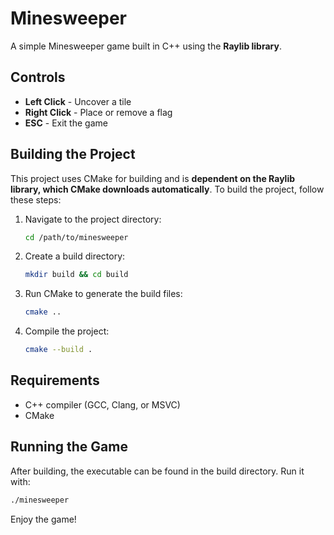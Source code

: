 # Minesweeper

A simple Minesweeper game built in C++ using the **Raylib library**.

## Controls
- **Left Click** - Uncover a tile
- **Right Click** - Place or remove a flag
- **ESC** - Exit the game

## Building the Project
This project uses CMake for building and is **dependent on the Raylib library, which CMake downloads automatically**. To build the project, follow these steps:

1. Navigate to the project directory:
   ```sh
   cd /path/to/minesweeper
   ```
2. Create a build directory:
   ```sh
   mkdir build && cd build
   ```
3. Run CMake to generate the build files:
   ```sh
   cmake ..
   ```
4. Compile the project:
   ```sh
   cmake --build .
   ```

## Requirements
- C++ compiler (GCC, Clang, or MSVC)
- CMake

## Running the Game
After building, the executable can be found in the build directory. Run it with:
   ```sh
   ./minesweeper
   ```

Enjoy the game!


